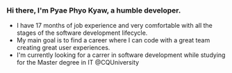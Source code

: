 ### Hi there, I'm Pyae Phyo Kyaw, a humble developer.

* I have 17 months of job experience and very comfortable with all the stages of the software development lifecycle. 
* My main goal is to find a career where I can code with a great team creating great user experiences. 
* I'm currently looking for a carrer in software development while studying for the Master degree in IT @CQUniversity

<!---
ppk-1996/ppk-1996 is a ✨ special ✨ repository because its `README.md` (this file) appears on your GitHub profile.
You can click the Preview link to take a look at your changes.
--->
